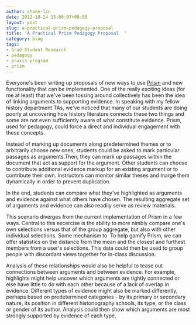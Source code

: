 ```yaml
---
author: shane-lin
date: 2012-10-24 15:00:07+00:00
layout: post
slug: a-practical-prism-pedagogy-proposal
title: 'A Practical Prism Pedagogy Proposal  '
category: blog
tags:
- Grad Student Research
- pedagogy
- praxis program
- prism
---
```


Everyone's been writing up proposals of new ways to use [Prism](http://prism.scholarslab.org/) and new functionality that can be implemented. One of the really exciting ideas (for me at least) that we've been tossing around collectively has been the idea of linking arguments to supporting evidence. In speaking with my fellow history department TAs, we've noticed that many of our students are doing poorly at uncovering how history literature connects these two things and some are not even sufficiently aware of what constitute evidence. Prism, used for pedagogy, could force a direct and individual engagement with these concepts.

Instead of marking up documents along predetermined themes or to arbitrarily choose new ones, students could be asked to mark particular passages as arguments.Then, they can mark up passages within the document that act as support for the argument. Other students can choose to contribute additional evidence markup for an existing argument or to contribute their own. Instructors can monitor similar theses and marge them dynamically in order to prevent duplication.

In the end, students can compare what they've highlighted as arguments and evidence against what others have chosen. The resulting aggregate set of arguments and evidence can also readily serve as review materials.

This scenario diverges from the current implementation of Prism in a few ways. Central to this excercise is the ability to more nimbly compare one's own selections versus that of the group aggregate, but also with other individual selections. Some mechanism to  To help gamify Prism, we can offer statistics on the distance from the mean and the closest and furthest members from a user's selections. This data could then be used to group people with discordant views together for in-class discussion.

Analysis of these relationships would also be helpful to tease out connections between arguments and between evidence. For example, highlights might help uncover which arguments are tightly connected or else have little to do with each other because of a lack of overlap in evidence. Different types of evidence might also be marked differently, perhaps based on predetermined categories - by its primary or secondary nature, its position in different historiography schools, its type, or the class or gender of its author. Analysis could then show which arguments are most strongly supported by evidence of each type.
